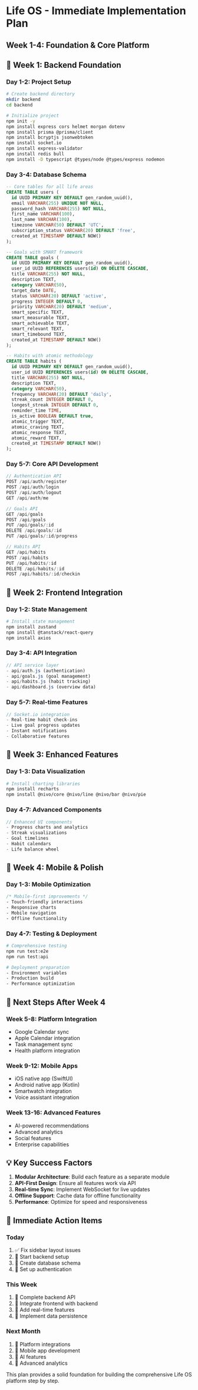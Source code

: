 # Life OS - Immediate Implementation Plan
## Week 1-4: Foundation & Core Platform

## 🎯 **Week 1: Backend Foundation**

### **Day 1-2: Project Setup**
```bash
# Create backend directory
mkdir backend
cd backend

# Initialize project
npm init -y
npm install express cors helmet morgan dotenv
npm install prisma @prisma/client
npm install bcryptjs jsonwebtoken
npm install socket.io
npm install express-validator
npm install redis bull
npm install -D typescript @types/node @types/express nodemon
```

### **Day 3-4: Database Schema**
```sql
-- Core tables for all life areas
CREATE TABLE users (
  id UUID PRIMARY KEY DEFAULT gen_random_uuid(),
  email VARCHAR(255) UNIQUE NOT NULL,
  password_hash VARCHAR(255) NOT NULL,
  first_name VARCHAR(100),
  last_name VARCHAR(100),
  timezone VARCHAR(50) DEFAULT 'UTC',
  subscription_status VARCHAR(20) DEFAULT 'free',
  created_at TIMESTAMP DEFAULT NOW()
);

-- Goals with SMART framework
CREATE TABLE goals (
  id UUID PRIMARY KEY DEFAULT gen_random_uuid(),
  user_id UUID REFERENCES users(id) ON DELETE CASCADE,
  title VARCHAR(255) NOT NULL,
  description TEXT,
  category VARCHAR(50),
  target_date DATE,
  status VARCHAR(20) DEFAULT 'active',
  progress INTEGER DEFAULT 0,
  priority VARCHAR(20) DEFAULT 'medium',
  smart_specific TEXT,
  smart_measurable TEXT,
  smart_achievable TEXT,
  smart_relevant TEXT,
  smart_timebound TEXT,
  created_at TIMESTAMP DEFAULT NOW()
);

-- Habits with atomic methodology
CREATE TABLE habits (
  id UUID PRIMARY KEY DEFAULT gen_random_uuid(),
  user_id UUID REFERENCES users(id) ON DELETE CASCADE,
  title VARCHAR(255) NOT NULL,
  description TEXT,
  category VARCHAR(50),
  frequency VARCHAR(20) DEFAULT 'daily',
  streak_count INTEGER DEFAULT 0,
  longest_streak INTEGER DEFAULT 0,
  reminder_time TIME,
  is_active BOOLEAN DEFAULT true,
  atomic_trigger TEXT,
  atomic_craving TEXT,
  atomic_response TEXT,
  atomic_reward TEXT,
  created_at TIMESTAMP DEFAULT NOW()
);
```

### **Day 5-7: Core API Development**
```javascript
// Authentication API
POST /api/auth/register
POST /api/auth/login
POST /api/auth/logout
GET /api/auth/me

// Goals API
GET /api/goals
POST /api/goals
PUT /api/goals/:id
DELETE /api/goals/:id
PUT /api/goals/:id/progress

// Habits API
GET /api/habits
POST /api/habits
PUT /api/habits/:id
DELETE /api/habits/:id
POST /api/habits/:id/checkin
```

## 🎨 **Week 2: Frontend Integration**

### **Day 1-2: State Management**
```bash
# Install state management
npm install zustand
npm install @tanstack/react-query
npm install axios
```

### **Day 3-4: API Integration**
```javascript
// API service layer
- api/auth.js (authentication)
- api/goals.js (goal management)
- api/habits.js (habit tracking)
- api/dashboard.js (overview data)
```

### **Day 5-7: Real-time Features**
```javascript
// Socket.io integration
- Real-time habit check-ins
- Live goal progress updates
- Instant notifications
- Collaborative features
```

## 🔧 **Week 3: Enhanced Features**

### **Day 1-3: Data Visualization**
```bash
# Install charting libraries
npm install recharts
npm install @nivo/core @nivo/line @nivo/bar @nivo/pie
```

### **Day 4-7: Advanced Components**
```javascript
// Enhanced UI components
- Progress charts and analytics
- Streak visualizations
- Goal timelines
- Habit calendars
- Life balance wheel
```

## 📱 **Week 4: Mobile & Polish**

### **Day 1-3: Mobile Optimization**
```css
/* Mobile-first improvements */
- Touch-friendly interactions
- Responsive charts
- Mobile navigation
- Offline functionality
```

### **Day 4-7: Testing & Deployment**
```bash
# Comprehensive testing
npm run test:e2e
npm run test:api

# Deployment preparation
- Environment variables
- Production build
- Performance optimization
```

## 🚀 **Next Steps After Week 4**

### **Week 5-8: Platform Integration**
- Google Calendar sync
- Apple Calendar integration
- Task management sync
- Health platform integration

### **Week 9-12: Mobile Apps**
- iOS native app (SwiftUI)
- Android native app (Kotlin)
- Smartwatch integration
- Voice assistant integration

### **Week 13-16: Advanced Features**
- AI-powered recommendations
- Advanced analytics
- Social features
- Enterprise capabilities

## 💡 **Key Success Factors**

1. **Modular Architecture**: Build each feature as a separate module
2. **API-First Design**: Ensure all features work via API
3. **Real-time Sync**: Implement WebSocket for live updates
4. **Offline Support**: Cache data for offline functionality
5. **Performance**: Optimize for speed and responsiveness

## 🎯 **Immediate Action Items**

### **Today**
1. ✅ Fix sidebar layout issues
2. 🔄 Start backend setup
3. 🔄 Create database schema
4. 🔄 Set up authentication

### **This Week**
1. 🔄 Complete backend API
2. 🔄 Integrate frontend with backend
3. 🔄 Add real-time features
4. 🔄 Implement data persistence

### **Next Month**
1. 🔄 Platform integrations
2. 🔄 Mobile app development
3. 🔄 AI features
4. 🔄 Advanced analytics

This plan provides a solid foundation for building the comprehensive Life OS platform step by step.

